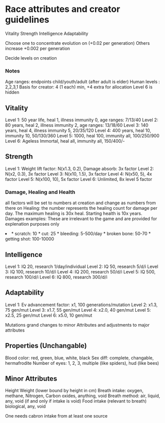 # Race attributes and creator guidelines

Vitality
Strength
Intelligence
Adaptability

Choose one to concentrate evolution on (+0.02 per generation)
Others increase +0.002 per generation

Decide levels on creation

### Notes
Age ranges: endpoints child/youth/adult (after adult is elder)
Human levels : 2,2,3,1
Basis for creator: 4 (1 each) min, +4 extra for allocation
Level 6 is hidden

## Vitality
Level 1: 50 year life, heal 1, illness immunity 0, age ranges: 7/13/40
Level 2: 80 years, heal 2, illness immunity 2, age ranges: 13/18/60
Level 3: 140 years, heal 4, illness immunity 5, 20/35/120
Level 4: 400 years, heal 10, immunity 10, 50/130/360
Level 5: 1000, heal 100, immunity all, 100/250/900
Level 6: Ageless Immortal, heal all, immunity all, 150/400/-

## Strength
Level 1: Weight lift factor: N(x1.3, 0.2), Damage absorb: 3x factor
Level 2: N(x2, 0.3), 3x factor
Level 3: N(x10, 1.5), 3x factor
Level 4: N(x50, 5), 4x factor
Level 5: N(x100, 10), 5x factor
Level 6: Unlimited, 8x level 5 factor

### Damage, Healing and Health
all factors will be set to numbers at creation and change as numbers from there on
Healing: the number represents the healing count for damage per day. The maximum healing is 30x heal. 
Starting health is 10x years.
Damages examples:
These are irrelevant to the game and are provided for explenation purposes only
<li>
* scratch: 10
* cut: 25
* bleeding: 5-500/day
* broken bone: 50-70
* getting shot: 100-10000
</li>

## Intelligence
Level 1: IQ 20, research 1/day/individual
Level 2: IQ 50, research 5/d/i
Level 3: IQ 100, research 10/d/i
Level 4: IQ 200, research 50/d/i
Level 5: IQ 500, research 100/d/i
Level 6: IQ 800, research 300/d/i

## Adaptability
Level 1: Ev advancement factor: x1, 100 generations/mutation
Level 2: x1.3, 75 gen/mut
Level 3: x1.7, 55 gen/mut
Level 4: x2.0, 40 gen/mut
Level 5: x2.5, 25 gen/mut
Level 6: x5.0, 10 gen/mut

Mutations grand changes to minor Attributes and adjustments to major attributes

## Properties (Unchangable)
 Blood color: red, green, blue, white, black
 Sex diff: complete, changable, hermafrodite
 Number of eyes: 1, 2, 3, multiple (like spiders), hud (like bees)
 

## Minor Attributes
 Height
 Weight (lower bound by height in cm)
 Breath intake: oxygen, methane, Nitrogen, Carbon oxides, anything, void
 Breath method: air, liquid, any, void (if and only if intake is void)
 Food intake (relevant to breath) biological, any, void
 
One needs cabron intake from at least one source








